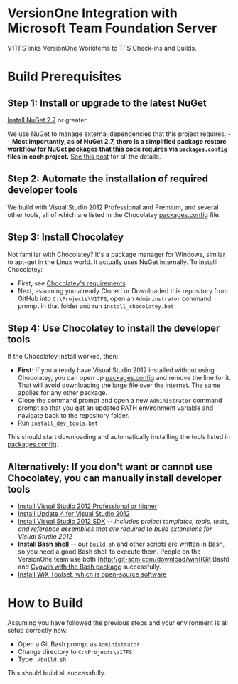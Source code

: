 # VersionOne Integration with Microsoft Team Foundation Server #

V1TFS links VersionOne Workitems to TFS Check-ins and Builds. 

# Build Prerequisites

## Step 1: Install or upgrade to the latest NuGet

[Install NuGet 2.7](http://docs.nuget.org/docs/release-notes/nuget-2.7) or greater.

We use NuGet to manage external dependencies that this project requires. -- **Most importantly, as of NuGet 2.7, there is a simplified package restore workflow for NuGet packages that this code requires via `packages.config` files in each project.** [See this post](http://docs.nuget.org/docs/release-notes/nuget-2.7) for all the details.

## Step 2: Automate the installation of required developer tools

We build with Visual Studio 2012 Professional and Premium, and several other tools, all of which are listed in
the Chocolatey [packages.config](packages.config) file.

## Step 3: Install Chocolatey

Not familiar with Chocolatey? It's a package manager for Windows, similar to apt-get in the Linux world. It actually uses NuGet internally. To installl Chocolatey:

* First, see [Chocolatey's requirements](https://github.com/chocolatey/chocolatey/wiki)
* Next, assuming you already Cloned or Downloaded this repository from GitHub into `C:\Projects\V1TFS`, open an `Admininstrator` command prompt in that folder and run `install_chocolatey.bat`

## Step 4: Use Chocolatey to install the developer tools

If the Chocolatey install worked, then:

* **First:** if you already have Visual Studio 2012 installed without using Chocolatey, you can open up [packages.config](packages.config) and remove the line for it. That will avoid downloading the large file over the internet. The same applies for any other package.
* Close the command prompt and open a new `Administrator` command prompt so that you get an updated PATH environment variable and navigate back to the repository folder.
* Run `install_dev_tools.bat`

This should start downloading and automatically installling the tools listed in [packages.config](packages.config).

## Alternatively: If you don't want or cannot use Chocolatey, you can manually install developer tools

* [Install Visual Studio 2012 Professional or higher](http://msdn.microsoft.com/en-US/library/vstudio/e2h7fzkw.aspx)
* [Install Update 4 for Visual Studio 2012](http://support.microsoft.com/kb/2872520)
* [Install Visual Studio 2012 SDK](http://www.microsoft.com/en-us/download/details.aspx?id=30668) -- *includes project templates, tools, tests, and reference assemblies that are required to build extensions for Visual Studio 2012*
* **Install Bash shell** -- our `build.sh` and other scripts are written in Bash, so you need a good Bash shell to execute them. People on the VersionOne team use both [http://git-scm.com/download/win](Git Bash) and 
[Cygwin with the Bash package](http://www.cygwin.com/) successfully.
* [Install  WiX Toolset, which is open-source software](http://wixtoolset.org/)

# How to Build

Assuming you have followed the previous steps and your environment is all setup correctly now:

* Open a Git Bash prompt as `Administrator`
* Change directory to `C:\Projects\V1TFS`
* Type `./build.sh`

This should build all successfully.